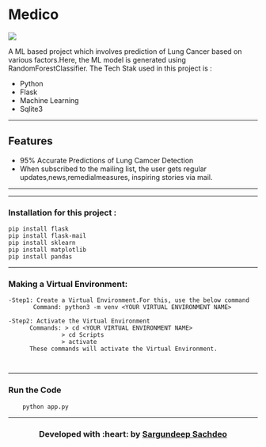 # Medico

[![](https://img.shields.io/badge/Made_with-Python-res?style=for-the-badge&logo=pytorch)](https://docs.python.org/3/)
<!-- [![PWC](https://img.shields.io/endpoint.svg?url=https://fastapi.tiangolo.com/)](https://fastapi.tiangolo.com/)
[![PWC](https://docs.streamlit.io/)](https://docs.streamlit.io/)

<div class='altmetric-embed' data-badge-type='donut' data-arxiv-id='2106.05239'></div>

[![Downloads](https://pepy.tech/badge/invoice)](https://poppler.freedesktop.org/)
 -->
A ML based project which involves prediction of Lung Cancer based on various factors.Here, the ML model is generated using RandomForestClassifier.
The Tech Stak used in this project is :
- Python
- Flask
- Machine Learning
- Sqlite3

---
## Features

- 95% Accurate Predictions of Lung Camcer Detection
- When subscribed to the mailing list, the user gets regular updates,news,remedialmeasures, inspiring stories via mail.
---

---
### Installation for this project :
```
pip install flask
pip install flask-mail
pip install sklearn
pip install matplotlib
pip install pandas
```
---
### Making a Virtual Environment:
 ```
 -Step1: Create a Virtual Environment.For this, use the below command
        Command: python3 -m venv <YOUR VIRTUAL ENVIRONMENT NAME>

 -Step2: Activate the Virtual Environment
       Commands: > cd <YOUR VIRTUAL ENVIRONMENT NAME>
                > cd Scripts
                > activate
       These commands will activate the Virtual Environment.
             
                
 ```
 ---
 ### Run the Code
```
    python app.py

```
---

<h3 align="center"><b>Developed with :heart: by <a href="https://github.com/Sargundeep">Sargundeep Sachdeo</a>
